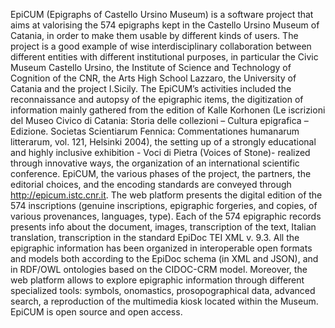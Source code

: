 EpiCUM (Epigraphs of Castello Ursino Museum) is a software project that aims at valorising the 574 epigraphs kept in the Castello Ursino Museum of Catania, in order to make them usable by different kinds of users. The project is a good example of wise interdisciplinary collaboration between different entities with different institutional purposes, in particular the Civic Museum Castello Ursino, the Institute of Science and Technology of Cognition of the CNR, the Arts High School Lazzaro, the University of Catania and the project I.Sicily. 
The EpiCUM’s activities included the reconnaissance and autopsy of the epigraphic items, the digitization of information mainly gathered from the edition of Kalle Korhonen (Le iscrizioni del Museo Civico di Catania: Storia delle collezioni – Cultura epigrafica – Edizione. Societas Scientiarum Fennica: Commentationes humanarum litterarum, vol. 121, Helsinki 2004), the setting up of a strongly educational and highly inclusive exhibition - Voci di Pietra (Voices of Stone)- realized through innovative ways, the organization of an international scientific conference. EpiCUM, the various phases of the project, the partners, the editorial choices, and the encoding standards are conveyed through http://epicum.istc.cnr.it. 
The web platform presents the digital edition of the 574 inscriptions (genuine inscriptions, epigraphic forgeries, and copies, of various provenances, languages, type). Each of the 574 epigraphic records presents info about the document, images, transcription of the text, Italian translation, transcription in the standard EpiDoc TEI XML v. 9.3. All the epigraphic information has been organized in interoperable open formats and models both according to the EpiDoc schema (in XML and JSON), and in RDF/OWL ontologies based on the CIDOC-CRM model. Moreover, the web platform allows to explore epigraphic information through different specialized tools: symbols, onomastics, prosopographical data, advanced search, a reproduction of the multimedia kiosk located within the Museum. EpiCUM is open source and open access.
